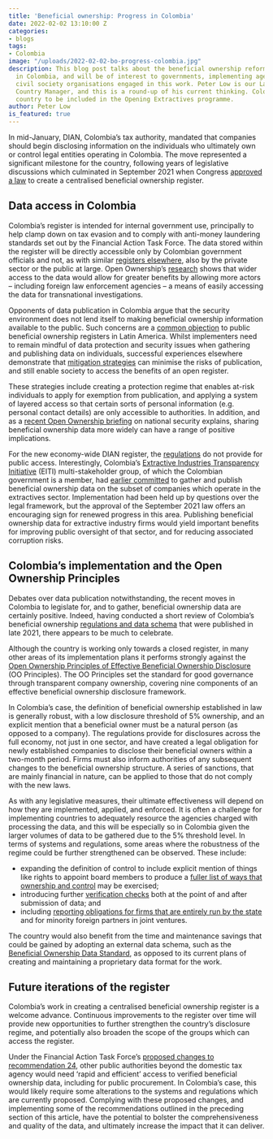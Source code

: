 ```yaml
---
title: 'Beneficial ownership: Progress in Colombia'
date: 2022-02-02 13:10:00 Z
categories:
- blogs
tags:
- Colombia
image: "/uploads/2022-02-02-bo-progress-colombia.jpg"
description: This blog post talks about the beneficial ownership reform and progress
  in Colombia, and will be of interest to governments, implementing agencies, and
  civil society organisations engaged in this work. Peter Low is our Latin America
  Country Manager, and this is a round-up of his current thinking. Colombia is a shortlisted
  country to be included in the Opening Extractives programme.
author: Peter Low
is_featured: true
---
```


In mid-January, DIAN, Colombia’s tax authority, mandated that companies should begin disclosing information on the individuals who ultimately own or control legal entities operating in Colombia. The move represented a significant milestone for the country, following years of legislative discussions which culminated in September 2021 when Congress [approved a law](https://alertas.directoriolegislativo.org/wp-content/uploads/2021/09/COL.Reforma-tributaria-Informe-de-Conciliaci%C3%B3n-Representantes.pdf) to create a centralised beneficial ownership register.

## Data access in Colombia

Colombia’s register is intended for internal government use, principally to help clamp down on tax evasion and to comply with anti-money laundering standards set out by the Financial Action Task Force. The data stored within the register will be directly accessible only by Colombian government officials and not, as with similar [registers elsewhere](/map/?commitment=public&register=register-online), also by the private sector or the public at large. Open Ownership’s [research](/resources/making-central-beneficial-ownership-registers-public/) shows that wider access to the data would allow for greater benefits by allowing more actors – including foreign law enforcement agencies – a means of easily accessing the data for transnational investigations.

Opponents of data publication in Colombia argue that the security environment does not lend itself to making beneficial ownership information available to the public. Such concerns are a [common objection](https://eiti.org/blog/why-push-back-tackling-beneficial-ownership-transparency-in-latin-america-caribbean) to public beneficial ownership registers in Latin America. Whilst implementers need to remain mindful of data protection and security issues when gathering and publishing data on individuals, successful experiences elsewhere demonstrate that [mitigation strategies](/resources/making-central-beneficial-ownership-registers-public/) can minimise the risks of publication, and still enable society to access the benefits of an open register.

These strategies include creating a protection regime that enables at-risk individuals to apply for exemption from publication, and applying a system of layered access so that certain sorts of personal information (e.g. personal contact details) are only accessible to authorities. In addition, and as a [recent Open Ownership briefing](/resources/using-beneficial-ownership-data-for-national-security/) on national security explains, sharing beneficial ownership data more widely can have a range of positive implications.

For the new economy-wide DIAN register, the [regulations](https://www.dian.gov.co/normatividad/Normatividad/Resoluci%C3%B3n%20000164%20de%2027-12-2021.pdf) do not provide for public access. Interestingly, Colombia’s [Extractive Industries Transparency Initiative](https://eiti.org/) (EITI) multi-stakeholder group, of which the Colombian government is a member, had [earlier committed](https://eiti.org/files/documents/hoja_de_ruta_req_2.5._colombia_aprob_ctn_0.pdf) to gather and publish beneficial ownership data on the subset of companies which operate in the extractives sector. Implementation had been held up by questions over the legal framework, but the approval of the September 2021 law offers an encouraging sign for renewed progress in this area. Publishing beneficial ownership data for extractive industry firms would yield important benefits for improving public oversight of that sector, and for reducing associated corruption risks.

## Colombia’s implementation and the Open Ownership Principles

Debates over data publication notwithstanding, the recent moves in Colombia to legislate for, and to gather, beneficial ownership data are certainly positive. Indeed, having conducted a short review of Colombia’s beneficial ownership [regulations and data schema](https://www.dian.gov.co/normatividad/Normatividad/Resoluci%C3%B3n%20000164%20de%2027-12-2021.pdf) that were published in late 2021, there appears to be much to celebrate.

Although the country is working only towards a closed register, in many other areas of its implementation plans it performs strongly against the [Open Ownership Principles of Effective Beneficial Ownership Disclosure](/principles/) (OO Principles). The OO Principles set the standard for good governance through transparent company ownership, covering nine components of an effective beneficial ownership disclosure framework.

In Colombia’s case, the definition of beneficial ownership established in law is generally robust, with a low disclosure threshold of 5% ownership, and an explicit mention that a beneficial owner must be a natural person (as opposed to a company). The regulations provide for disclosures across the full economy, not just in one sector, and have created a legal obligation for newly established companies to disclose their beneficial owners within a two-month period. Firms must also inform authorities of any subsequent changes to the beneficial ownership structure. A series of sanctions, that are mainly financial in nature, can be applied to those that do not comply with the new laws.

As with any legislative measures, their ultimate effectiveness will depend on how they are implemented, applied, and enforced. It is often a challenge for implementing countries to adequately resource the agencies charged with processing the data, and this will be especially so in Colombia given the larger volumes of data to be gathered due to the 5% threshold level. In terms of systems and regulations, some areas where the robustness of the regime could be further strengthened can be observed. These include:

* expanding the definition of control to include explicit mention of things like rights to appoint board members to produce a [fuller list of ways that ownership and control](https://standard.openownership.org/en/0.2.0/schema/reference.html#interesttype) may be exercised;
* introducing further [verification checks](/resources/verification-of-beneficial-ownership-data/) both at the point of and after submission of data; and
* including [reporting obligations for firms that are entirely run by the state](/blogs/state-owned-enterprises-and-beneficial-ownership-disclosures/) and for minority foreign partners in joint ventures.

The country would also benefit from the time and maintenance savings that could be gained by adopting an external data schema, such as the [Beneficial Ownership Data Standard](https://standard.openownership.org/en/0.2.0/), as opposed to its current plans of creating and maintaining a proprietary data format for the work.

## Future iterations of the register

Colombia’s work in creating a centralised beneficial ownership register is a welcome advance. Continuous improvements to the register over time will provide new opportunities to further strengthen the country’s disclosure regime, and potentially also broaden the scope of the groups which can access the register.

Under the Financial Action Task Force’s [proposed changes to recommendation 24](/blogs/fatf-proposals-signal-a-modest-but-important-rise-in-global-standards-on-beneficial-ownership/), other public authorities beyond the domestic tax agency would need ‘rapid and efficient’ access to verified beneficial ownership data, including for public procurement. In Colombia’s case, this would likely require some alterations to the systems and regulations which are currently proposed. Complying with these proposed changes, and implementing some of the recommendations outlined in the preceding section of this article, have the potential to bolster the comprehensiveness and quality of the data, and ultimately increase the impact that it can deliver.